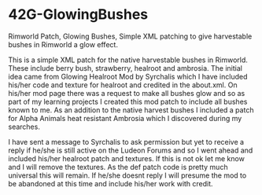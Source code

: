 # 42G-GlowingBushes

Rimworld Patch, Glowing Bushes,  Simple XML patching to give harvestable bushes in Rimworld a glow effect.

This is a simple XML patch for the native harvestable bushes in Rimworld. These include berry bush, strawberry, healroot and ambrosia. The initial idea came from Glowing Healroot Mod by Syrchalis which I have included his/her code and texture for healroot and credited in the about.xml.  On his/her mod page there was a request to make all bushes glow and so as part of my learning projects I created this mod patch to include all bushes known to me.  As an addition to the native harvest bushes I included a patch for Alpha Animals heat resistant Ambrosia which I discovered during my searches.

I have sent a message to Syrchalis to ask permission but yet to receive a reply if he/she is still active on the Ludeon Forums and so I went ahead and included his/her healroot patch and textures. If this is not ok let me know and I will remove the textures. As the def patch code is pretty much universal this will remain. If he/she doesnt reply I will presume the mod to be abandoned at this time and include his/her work with credit.
